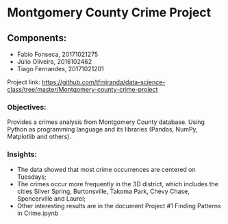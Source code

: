 # Montgomery County Crime Project

## Components:
* Fabio Fonseca, 20171021275
* Júlio Oliveira, 2016102462
* Tiago Fernandes, 20171021201

Project link: https://github.com/tfmiranda/data-science-class/tree/master/Montgomery-county-crime-project

### Objectives:
Provides a crimes analysis from Montgomery County database. Using Python as programming language and its libraries (Pandas, NumPy, Matplotlib and others).

### Insights:
* The data showed that most crime occurrences are centered on Tuesdays;
* The crimes occur more frequently in the 3D district, which includes the cities Silver Spring, Burtonsville, Takoma Park, Chevy Chase, Spencerville and Laurel;
* Other interesting results are in the document Project #1 Finding Patterns in Crime.ipynb

